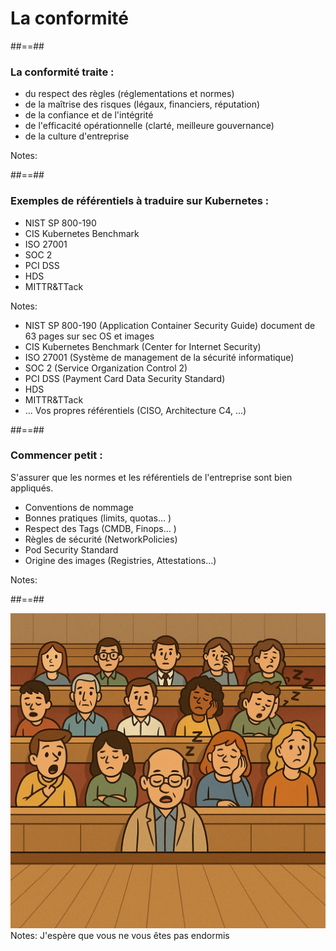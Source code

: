 <!-- .slide: class="transition-bg-sfeir-2" -->
# La conformité

##==##
<!-- .slide: data-background="./assets/techready/bkgnd.png"-->
### La conformité traite : 
- du respect des règles (réglementations et normes)
- de la maîtrise des risques (légaux, financiers, réputation)
- de la confiance et de l'intégrité
- de l'efficacité opérationnelle (clarté, meilleure gouvernance)
- de la culture d'entreprise
<!-- .element: class="list-fragment" -->

Notes:


##==##
<!-- .slide: data-background="./assets/techready/bkgnd.png"-->
###  Exemples de référentiels à traduire sur Kubernetes :

- NIST SP 800-190
- CIS Kubernetes Benchmark
- ISO 27001 
- SOC 2 
- PCI DSS 
- HDS
- MITTR&TTack

Notes: 
- NIST SP 800-190 (Application Container Security Guide) document de 63 pages sur sec OS et images
- CIS Kubernetes Benchmark (Center for Internet Security)
- ISO 27001 (Système de management de la sécurité informatique)
- SOC 2 (Service Organization Control 2)
- PCI DSS (Payment Card Data Security Standard)
- HDS
- MITTR&TTack
- ... Vos propres référentiels (CISO, Architecture C4, ...)
<!-- .element: class="list-fragment" -->

##==##
<!-- .slide: data-background="./assets/techready/bkgnd.png"-->
### Commencer petit :

S'assurer que les normes et les référentiels de l'entreprise sont bien appliqués.
- Conventions de nommage
- Bonnes pratiques (limits, quotas... )
- Respect des Tags (CMDB, Finops... )
- Règles de sécurité (NetworkPolicies)
- Pod Security Standard
- Origine des images (Registries, Attestations...)
<!-- .element: class="list-fragment" -->

Notes:



##==##
<!-- .slide: class="flex-row center" data-background="./assets/techready/bkgnd.png"-->
![h-800](./assets/techready/sleepy-audience.png)
Notes:
J'espère que vous ne vous êtes pas endormis

